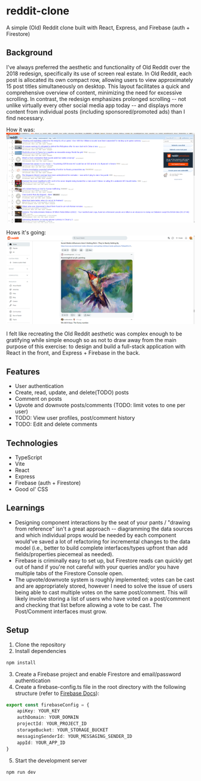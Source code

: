 # reddit-clone
A simple (Old) Reddit clone built with React, Express, and Firebase (auth + Firestore)

## Background
I've always preferred the aesthetic and functionality of Old Reddit over the 2018 redesign, specifically its use of screen real estate. In Old Reddit, each post is allocated its own compact row, allowing users to view approximately 15 post titles simultaneously on desktop. This layout facilitates a quick and comprehensive overview of content, minimizing the need for excessive scrolling. In contrast, the redesign emphasizes prolonged scrolling -- not unlike virtually every other social media app today -- and displays more content from individual posts (including sponsored/promoted ads) than I find necessary.

How it was:
![Glorious Old Reddit](./resources/image-2.png)

Hows it's going:
![New Reddit](./resources/image-1.png)

I felt like recreating the Old Reddit aesthetic was complex enough to be gratifying while simple enough so as not to draw away from the main purpose of this exercise: to design and build a full-stack application with React in the front, and Express + Firebase in the back.

## Features
* User authentication
* Create, read, update, and delete(TODO) posts
* Comment on posts
* Upvote and downvote posts/comments (TODO: limit votes to one per user)
* TODO: View user profiles, post/comment history
* TODO: Edit and delete comments

## Technologies
* TypeScript
* Vite
* React
* Express
* Firebase (auth + Firestore)
* Good ol' CSS

## Learnings
* Designing component interactions by the seat of your pants / "drawing from reference" isn't a great approach -- diagramming the data sources and which individual props would be needed by each component would've saved a lot of refactoring for incremental changes to the data model (i.e., better to build complete interfaces/types upfront than add fields/properties piecemeal as needed). 
* Firebase is criminally easy to set up, but Firestore reads can quickly get out of hand if you're not careful with your queries and/or you have multiple tabs of the Firestore Console open.
* The upvote/downvote system is roughly implemented; votes can be cast and are appropriately stored, however I need to solve the issue of users being able to cast multiple votes on the same post/comment. This will likely involve storing a list of users who have voted on a post/comment and checking that list before allowing a vote to be cast. The Post/Comment interfaces must grow.

## Setup
1. Clone the repository
2. Install dependencies
```bash
npm install
```
3. Create a Firebase project and enable Firestore and email/password authentication
4. Create a firebase-config.ts file in the root directory with the following structure (refer to [Firebase Docs](https://firebase.google.com/docs/auth/web/start)):
```typescript
export const firebaseConfig = {
    apiKey: YOUR_KEY
    authDomain: YOUR_DOMAIN
    projectId: YOUR_PROJECT_ID
    storageBucket: YOUR_STORAGE_BUCKET
    messagingSenderId: YOUR_MESSAGING_SENDER_ID
    appId: YOUR_APP_ID
}
```

5. Start the development server
```bash
npm run dev
```

